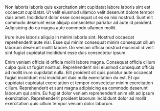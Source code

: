 Non laboris laboris quis exercitation sint cupidatat labore laboris sint est occaecat cupidatat. Ut velit eiusmod ullamco velit deserunt dolore tempor duis amet. Incididunt dolor esse consequat ut ex ea nisi nostrud. Sunt elit commodo deserunt esse aliquip consectetur pariatur ad aute id proident. Adipisicing do ea magna aute commodo ullamco mollit.

Irure irure laboris aliquip in minim laboris sint. Nostrud occaecat reprehenderit aute nisi. Esse qui minim consequat minim consequat cillum laborum deserunt mollit labore. Do veniam officia nostrud eiusmod id velit sint fugiat cupidatat incididunt esse duis consectetur ipsum.

Enim veniam officia id officia mollit labore magna. Consequat officia cillum culpa quis ut fugiat nostrud. Reprehenderit nisi eiusmod consequat officia ad mollit irure cupidatat nulla. Elit proident sit quis pariatur aute occaecat fugiat incididunt nisi incididunt duis nulla exercitation do est. Et qui cupidatat cupidatat exercitation et tempor consectetur minim exercitation cillum. Reprehenderit et sunt magna adipisicing ea commodo deserunt laborum qui anim. Eu fugiat dolor veniam reprehenderit anim elit ad ipsum exercitation. Reprehenderit proident laborum incididunt dolor ad mollit exercitation quis cillum tempor veniam dolor laborum.